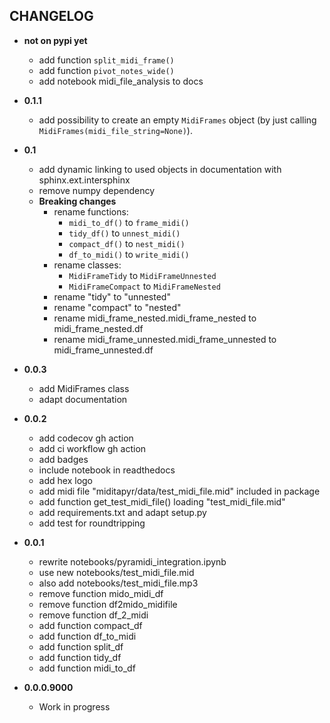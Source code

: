 ## CHANGELOG

* **not on pypi yet**
    * add function `split_midi_frame()`
    * add function `pivot_notes_wide()`
    * add notebook midi_file_analysis to docs

* **0.1.1**
    * add possibility to create an empty `MidiFrames` object (by just calling `MidiFrames(midi_file_string=None)`).

* **0.1**
    * add dynamic linking to used objects in documentation with sphinx.ext.intersphinx
    * remove numpy dependency
    * **Breaking changes**
        * rename functions:
            * `midi_to_df()` to `frame_midi()`
            * `tidy_df()` to `unnest_midi()`
            * `compact_df()` to `nest_midi()`
            * `df_to_midi()` to `write_midi()`
        * rename classes:
            * `MidiFrameTidy` to `MidiFrameUnnested`
            * `MidiFrameCompact` to `MidiFrameNested`
        * rename "tidy" to "unnested"
        * rename "compact" to "nested"
        * rename midi_frame_nested.midi_frame_nested to midi_frame_nested.df
        * rename midi_frame_unnested.midi_frame_unnested to midi_frame_unnested.df


* **0.0.3**
    * add MidiFrames class
    * adapt documentation


* **0.0.2**
    * add codecov gh action
    * add ci workflow gh action
    * add badges
    * include notebook in readthedocs
    * add hex logo
    * add midi file "miditapyr/data/test_midi_file.mid" included in package
    * add function get_test_midi_file() loading "test_midi_file.mid"
    * add requirements.txt and adapt setup.py
    * add test for roundtripping



* **0.0.1**
    * rewrite notebooks/pyramidi_integration.ipynb
    * use new notebooks/test_midi_file.mid
    * also add notebooks/test_midi_file.mp3
    * remove function mido_midi_df
    * remove function df2mido_midifile
    * remove function df_2_midi
    * add function compact_df
    * add function df_to_midi
    * add function split_df
    * add function tidy_df
    * add function midi_to_df
* **0.0.0.9000**
    * Work in progress

